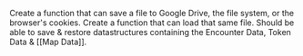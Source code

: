 Create a function that can save a file to Google Drive, the file system, or the browser's cookies.
Create a function that can load that same file.
Should be able to save & restore datastructures containing the Encounter Data, Token Data & [[Map Data]].